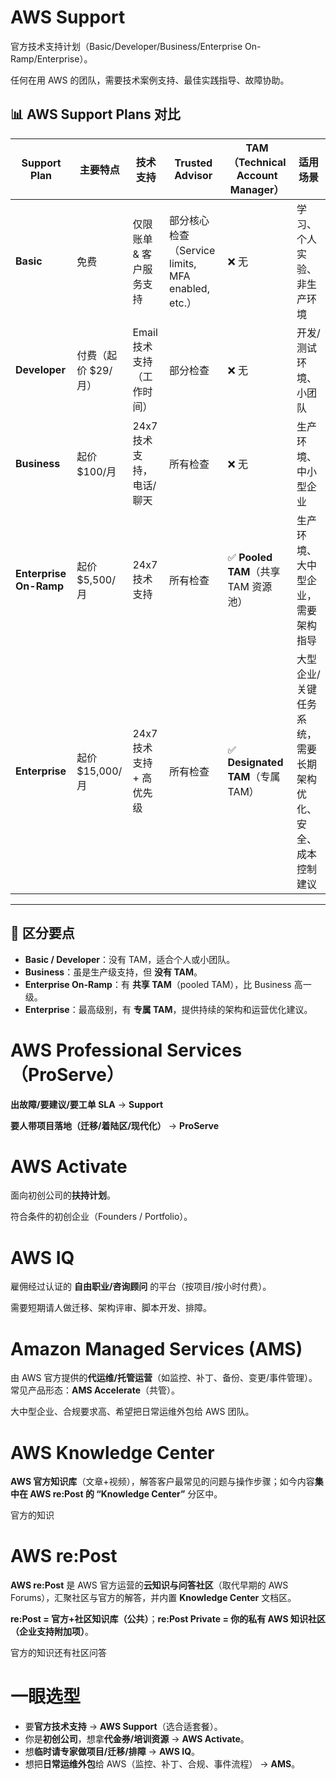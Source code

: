 # AWS Support

官方技术支持计划（Basic/Developer/Business/Enterprise On-Ramp/Enterprise）。

任何在用 AWS 的团队，需要技术案例支持、最佳实践指导、故障协助。

## 📊 AWS Support Plans 对比

| Support Plan           | 主要特点            | 技术支持                   | Trusted Advisor                                   | TAM（Technical Account Manager）    | 适用场景                                                    |
| ---------------------- | ------------------- | -------------------------- | ------------------------------------------------- | ----------------------------------- | ----------------------------------------------------------- |
| **Basic**              | 免费                | 仅限账单 & 客户服务支持    | 部分核心检查（Service limits, MFA enabled, etc.） | ❌ 无                                | 学习、个人实验、非生产环境                                  |
| **Developer**          | 付费（起价 $29/月） | Email 技术支持（工作时间） | 部分检查                                          | ❌ 无                                | 开发/测试环境、小团队                                       |
| **Business**           | 起价 $100/月        | 24x7 技术支持，电话/聊天   | 所有检查                                          | ❌ 无                                | 生产环境、中小型企业                                        |
| **Enterprise On-Ramp** | 起价 $5,500/月      | 24x7 技术支持              | 所有检查                                          | ✅ **Pooled TAM**（共享 TAM 资源池） | 生产环境、大中型企业，需要架构指导                          |
| **Enterprise**         | 起价 $15,000/月     | 24x7 技术支持 + 高优先级   | 所有检查                                          | ✅ **Designated TAM**（专属 TAM）    | 大型企业/关键任务系统，需要长期架构优化、安全、成本控制建议 |

------

## 🎯 区分要点

- **Basic / Developer**：没有 TAM，适合个人或小团队。
- **Business**：虽是生产级支持，但 **没有 TAM**。
- **Enterprise On-Ramp**：有 **共享 TAM**（pooled TAM），比 Business 高一级。
- **Enterprise**：最高级别，有 **专属 TAM**，提供持续的架构和运营优化建议。

# AWS Professional Services（ProServe）

**出故障/要建议/要工单 SLA** → **Support**

**要人带项目落地（迁移/着陆区/现代化）** → **ProServe**

# AWS Activate

面向初创公司的**扶持计划**。

符合条件的初创企业（Founders / Portfolio）。

# AWS IQ

雇佣经过认证的 **自由职业/咨询顾问** 的平台（按项目/按小时付费）。

需要短期请人做迁移、架构评审、脚本开发、排障。

# Amazon Managed Services (AMS)

由 AWS 官方提供的**代运维/托管运营**（如监控、补丁、备份、变更/事件管理）。常见产品形态：**AMS Accelerate**（共管）。

大中型企业、合规要求高、希望把日常运维外包给 AWS 团队。

# AWS Knowledge Center

 **AWS 官方知识库**（文章+视频），解答客户最常见的问题与操作步骤；如今内容**集中在 AWS re:Post 的 “Knowledge Center”** 分区中。

官方的知识

# AWS re:Post

**AWS re:Post** 是 AWS 官方运营的**云知识与问答社区**（取代早期的 AWS Forums），汇聚社区与官方的解答，并内置 **Knowledge Center** 文档区。

**re:Post = 官方+社区知识库（公共）**；**re:Post Private = 你的私有 AWS 知识社区（企业支持附加项）**。

官方的知识还有社区问答



# 一眼选型

- 要**官方技术支持** → **AWS Support**（选合适套餐）。
- 你是**初创公司**，想拿**代金券/培训资源** → **AWS Activate**。
- 想**临时请专家做项目/迁移/排障** → **AWS IQ**。
- 想把**日常运维外包**给 AWS（监控、补丁、合规、事件流程） → **AMS**。



